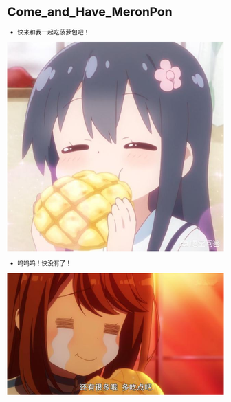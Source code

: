 # Come_and_Have_MeronPon
 
* 快来和我一起吃菠萝包吧！  

![Image text](Plots_of_Daniel/113e20008e27ed68ff9c6.jpeg)

* 呜呜呜！快没有了！  

![Image text](Plots_of_Daniel/e4fe06b2d63a4140acc0fa38ee263a0b.jpeg)

